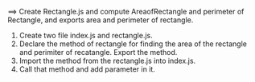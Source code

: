 
==> Create Rectangle.js and compute AreaofRectangle and perimeter of Rectangle, and exports area and perimeter of rectangle.

1. Create two file index.js and rectangle.js.
2. Declare the method of rectangle for finding the area of the rectangle and perimiter of recatangle. Export the method.
3. Import the method from the rectangle.js into index.js.
4. Call that method and add parameter in it.